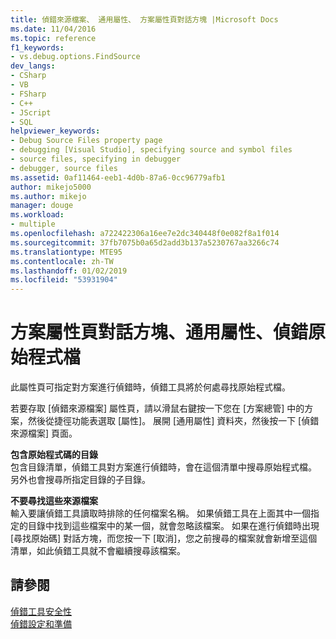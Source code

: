 ```yaml
---
title: 偵錯來源檔案、 通用屬性、 方案屬性頁對話方塊 |Microsoft Docs
ms.date: 11/04/2016
ms.topic: reference
f1_keywords:
- vs.debug.options.FindSource
dev_langs:
- CSharp
- VB
- FSharp
- C++
- JScript
- SQL
helpviewer_keywords:
- Debug Source Files property page
- debugging [Visual Studio], specifying source and symbol files
- source files, specifying in debugger
- debugger, source files
ms.assetid: 0af11464-eeb1-4d0b-87a6-0cc96779afb1
author: mikejo5000
ms.author: mikejo
manager: douge
ms.workload:
- multiple
ms.openlocfilehash: a722422306a16ee7e2dc340448f0e082f8a1f014
ms.sourcegitcommit: 37fb7075b0a65d2add3b137a5230767aa3266c74
ms.translationtype: MTE95
ms.contentlocale: zh-TW
ms.lasthandoff: 01/02/2019
ms.locfileid: "53931904"
---
```

# <a name="debug-source-files-common-properties-solution-property-pages-dialog-box"></a>方案屬性頁對話方塊、通用屬性、偵錯原始程式檔
此屬性頁可指定對方案進行偵錯時，偵錯工具將於何處尋找原始程式檔。  
  
 若要存取 [偵錯來源檔案] 屬性頁，請以滑鼠右鍵按一下您在 [方案總管] 中的方案，然後從捷徑功能表選取 [屬性]。 展開 [通用屬性] 資料夾，然後按一下 [偵錯來源檔案] 頁面。  
  
 **包含原始程式碼的目錄**  
 包含目錄清單，偵錯工具對方案進行偵錯時，會在這個清單中搜尋原始程式檔。 另外也會搜尋所指定目錄的子目錄。  
  
 **不要尋找這些來源檔案**  
 輸入要讓偵錯工具讀取時排除的任何檔案名稱。 如果偵錯工具在上面其中一個指定的目錄中找到這些檔案中的某一個，就會忽略該檔案。 如果在進行偵錯時出現 [尋找原始碼] 對話方塊，而您按一下 [取消]，您之前搜尋的檔案就會新增至這個清單，如此偵錯工具就不會繼續搜尋該檔案。  
  
## <a name="see-also"></a>請參閱  
 [偵錯工具安全性](../debugger/debugger-security.md)   
 [偵錯設定和準備](../debugger/debugger-settings-and-preparation.md)